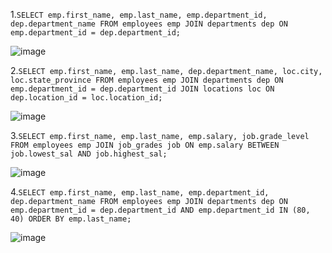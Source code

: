 1.```SELECT emp.first_name, emp.last_name, emp.department_id, dep.department_name
FROM employees emp JOIN departments dep
ON emp.department_id = dep.department_id;```

![image](https://user-images.githubusercontent.com/123379322/221872565-ebc94358-8c3e-4e4e-9f84-890db80ab5c4.png)

2.```SELECT emp.first_name, emp.last_name, dep.department_name, loc.city, loc.state_province FROM employees emp JOIN departments dep ON emp.department_id = dep.department_id JOIN locations loc ON dep.location_id = loc.location_id;```

![image](https://user-images.githubusercontent.com/123379322/221874552-3c477ae6-8a49-4a2d-939e-b2b3f61f289f.png)

3.```SELECT emp.first_name, emp.last_name, emp.salary, job.grade_level FROM employees emp JOIN job_grades job ON emp.salary BETWEEN job.lowest_sal AND job.highest_sal;```

![image](https://user-images.githubusercontent.com/123379322/221875691-49470a2a-5061-4a6d-933b-d01c6c837ae3.png)

4.```SELECT emp.first_name, emp.last_name, emp.department_id, dep.department_name FROM employees emp JOIN departments dep ON emp.department_id = dep.department_id AND emp.department_id IN (80, 40) ORDER BY emp.last_name;```

![image](https://user-images.githubusercontent.com/123379322/221878155-32e25e11-99b1-46dc-91d6-2c2994e2cff4.png)
